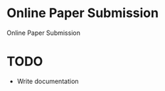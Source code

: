 Online Paper Submission
=======================

Online Paper Submission

# TODO
* Write documentation
